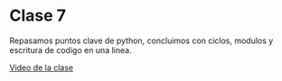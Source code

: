 # Clase 7
Repasamos puntos clave de python, concluimos con ciclos, modulos y escritura de codigo en una linea.

[Video de la clase](https://youtu.be/7xwRz-730P4)

